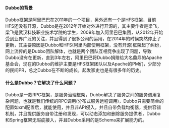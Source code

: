 #### Dubbo的背景
Dubbo框架是阿里巴巴在2011年的一个项目，另外还有一个是HFS框架，目前HFS还没有开源，Dubbo是在2012年开始对外进行开源的，其主要作者是梁飞，梁飞是武汉科技职业技术学院的学生，2009年加入阿里巴巴集团，从2012年开始受到业界广泛的关注，并且得到了很多公司的运用，在2014年的时候突然停止了更新，其主要原因是Dubbo和HFS(阿里内部使用框架，没有开源)框架起了纠纷，网上流传的是Dubbo团队解体，也就是两个团队互相竞争出现了问题，导致Dubbo没有在更新，直到3年左右，阿里巴巴将Dubbo捐赠给大名鼎鼎的Apache基金会，现在的Dubbo的维护主要是HFS框架团队以及Apache的PM们，少部分的民间PR，总之Dubbo在不断的成长，起发家史也是有很多年的历史。

#### 什么是Dubbo？它解决了什么问题？
Dubbo是一款RPC框架，是服务治理框架，Dubbo解决了服务之间的服务调用复杂问题，也就是我们传统的RPC调用(分布式服务远程调用)，Dubbo只需要简单的配置如xml配置后，就能使用，并且非API侵入，并且自带负载均衡器，提供容错机制，并且提供服务自带注册和发现，可以动态添加和删除服务提供者，Dubbo和Spring框架无瑕疵接入，并且Dubbo采用的是Schema来扩展能力的。

